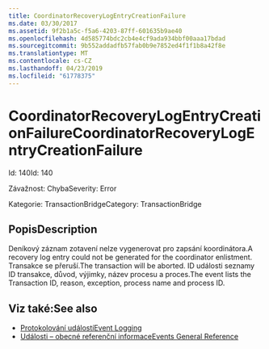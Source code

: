 ```yaml
---
title: CoordinatorRecoveryLogEntryCreationFailure
ms.date: 03/30/2017
ms.assetid: 9f2b1a5c-f5a6-4203-87ff-601635b9ae40
ms.openlocfilehash: 4d585774bdc2cb4e4cf9ada934bbf00aaa17bdad
ms.sourcegitcommit: 9b552addadfb57fab0b9e7852ed4f1f1b8a42f8e
ms.translationtype: MT
ms.contentlocale: cs-CZ
ms.lasthandoff: 04/23/2019
ms.locfileid: "61778375"
---
```

# <a name="coordinatorrecoverylogentrycreationfailure"></a><span data-ttu-id="06f06-102">CoordinatorRecoveryLogEntryCreationFailure</span><span class="sxs-lookup"><span data-stu-id="06f06-102">CoordinatorRecoveryLogEntryCreationFailure</span></span>
<span data-ttu-id="06f06-103">Id: 140</span><span class="sxs-lookup"><span data-stu-id="06f06-103">Id: 140</span></span>  
  
 <span data-ttu-id="06f06-104">Závažnost: Chyba</span><span class="sxs-lookup"><span data-stu-id="06f06-104">Severity: Error</span></span>  
  
 <span data-ttu-id="06f06-105">Kategorie: TransactionBridge</span><span class="sxs-lookup"><span data-stu-id="06f06-105">Category: TransactionBridge</span></span>  
  
## <a name="description"></a><span data-ttu-id="06f06-106">Popis</span><span class="sxs-lookup"><span data-stu-id="06f06-106">Description</span></span>  
 <span data-ttu-id="06f06-107">Deníkový záznam zotavení nelze vygenerovat pro zapsání koordinátora.</span><span class="sxs-lookup"><span data-stu-id="06f06-107">A recovery log entry could not be generated for the coordinator enlistment.</span></span> <span data-ttu-id="06f06-108">Transakce se přeruší.</span><span class="sxs-lookup"><span data-stu-id="06f06-108">The transaction will be aborted.</span></span> <span data-ttu-id="06f06-109">ID události seznamy ID transakce, důvod, výjimky, název procesu a proces.</span><span class="sxs-lookup"><span data-stu-id="06f06-109">The event lists the Transaction ID, reason, exception, process name and process ID.</span></span>  
  
## <a name="see-also"></a><span data-ttu-id="06f06-110">Viz také:</span><span class="sxs-lookup"><span data-stu-id="06f06-110">See also</span></span>

- [<span data-ttu-id="06f06-111">Protokolování událostí</span><span class="sxs-lookup"><span data-stu-id="06f06-111">Event Logging</span></span>](../../../../../docs/framework/wcf/diagnostics/event-logging/index.md)
- [<span data-ttu-id="06f06-112">Události – obecné referenční informace</span><span class="sxs-lookup"><span data-stu-id="06f06-112">Events General Reference</span></span>](../../../../../docs/framework/wcf/diagnostics/event-logging/events-general-reference.md)
